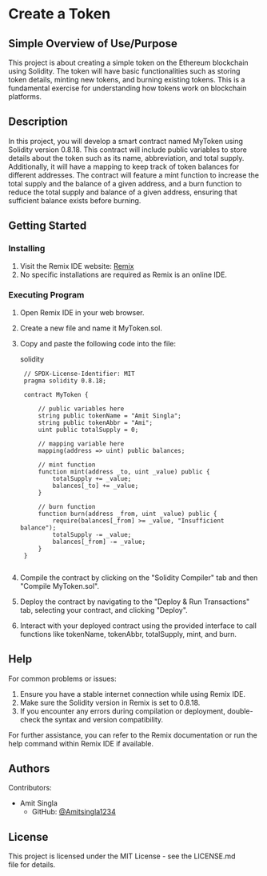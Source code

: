 # Create a Token

## Simple Overview of Use/Purpose

This project is about creating a simple token on the Ethereum blockchain using Solidity. The token will have basic functionalities such as storing token details, minting new tokens, and burning existing tokens. This is a fundamental exercise for understanding how tokens work on blockchain platforms.

## Description

In this project, you will develop a smart contract named MyToken using Solidity version 0.8.18. This contract will include public variables to store details about the token such as its name, abbreviation, and total supply. Additionally, it will have a mapping to keep track of token balances for different addresses. The contract will feature a mint function to increase the total supply and the balance of a given address, and a burn function to reduce the total supply and balance of a given address, ensuring that sufficient balance exists before burning.

## Getting Started

### Installing

1. Visit the Remix IDE website: [Remix](https://remix.ethereum.org/)
2. No specific installations are required as Remix is an online IDE.

### Executing Program

1. Open Remix IDE in your web browser.
2. Create a new file and name it MyToken.sol.
3. Copy and paste the following code into the file:

    solidity
   ```
    // SPDX-License-Identifier: MIT
    pragma solidity 0.8.18;

    contract MyToken {

        // public variables here
        string public tokenName = "Amit Singla";
        string public tokenAbbr = "Ami";
        uint public totalSupply = 0;

        // mapping variable here
        mapping(address => uint) public balances;

        // mint function
        function mint(address _to, uint _value) public {
            totalSupply += _value;
            balances[_to] += _value;
        }

        // burn function
        function burn(address _from, uint _value) public {
            require(balances[_from] >= _value, "Insufficient balance");
            totalSupply -= _value;
            balances[_from] -= _value;
        }
    }
    

5. Compile the contract by clicking on the "Solidity Compiler" tab and then "Compile MyToken.sol".
6. Deploy the contract by navigating to the "Deploy & Run Transactions" tab, selecting your contract, and clicking "Deploy".
7. Interact with your deployed contract using the provided interface to call functions like tokenName, tokenAbbr, totalSupply, mint, and burn.

## Help

For common problems or issues:

1. Ensure you have a stable internet connection while using Remix IDE.
2. Make sure the Solidity version in Remix is set to 0.8.18.
3. If you encounter any errors during compilation or deployment, double-check the syntax and version compatibility.

For further assistance, you can refer to the Remix documentation or run the help command within Remix IDE if available.

## Authors

Contributors:

- Amit Singla
  - GitHub: [@Amitsingla1234](https://github.com/Amitsingla1234)

## License

This project is licensed under the MIT License - see the LICENSE.md file for details.
